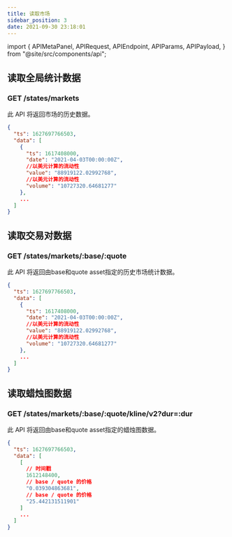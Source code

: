 ```yaml
---
title: 读取市场
sidebar_position: 3
date: 2021-09-30 23:18:01
---
```


import { APIMetaPanel, APIRequest, APIEndpoint, APIParams, APIPayload, } from "@site/src/components/api";

## 读取全局统计数据

### GET /states/markets

此 API 将返回市场的历史数据。

<APIEndpoint base="https://api.4swap.org/api" url="/stats/markets/?dur=:dur" />

<APIMetaPanel />

<APIParams p-dur="The duration. for example, 4320h means latest 180 days"/>

<APIRequest title="读取市场统计数据" method="GET" isPublic base="https://api.4swap.org/api" url='/stats/markets/?dur=4320h' />

```json title="Response"
{
  "ts": 1627697766503,
  "data": [
    {
      "ts": 1617408000,
      "date": "2021-04-03T00:00:00Z",
      //以美元计算的流动性
      "value": "88919122.02992768",
      //以美元计算的流动性
      "volume": "10727320.64681277"
    },
    ...
  ]
}
```

## 读取交易对数据

### GET /states/markets/:base/:quote

此 API 将返回由base和quote asset指定的历史市场统计数据。

<APIEndpoint base="https://api.4swap.org/api" url="/stats/markets/:base/:quote/?dur=:dur" />

<APIMetaPanel />

<APIParams p-base="The base asset id" p-base-required="{true}" p-quote="The quote asset id" p-quote-required="{true}" p-dur="The duration. for example, 4320h means latest 180 days" />

<APIRequest title="读取ETH-BTC的市场统计" method="GET" isPublic base="https://api.4swap.org/api" url='/stats/markets/43d61dcd-e413-450d-80b8-101d5e903357/c6d0c728-2624-429b-8e0d-d9d19b6592fa?dur=4320h' />

```json title="Response"
{
  "ts": 1627697766503,
  "data": [
    {
      "ts": 1617408000,
      "date": "2021-04-03T00:00:00Z",
      //以美元计算的流动性
      "value": "88919122.02992768",
      //以美元计算的流动性
      "volume": "10727320.64681277"
    },
    ...
  ]
}
```

## 读取蜡烛图数据

### GET /states/markets/:base/:quote/kline/v2?dur=:dur

此 API 将返回由base和quote asset指定的蜡烛图数据。

<APIEndpoint base="https://api.4swap.org/api" url="/stats/markets/:base/:quote/kline/v2?dur=:dur" />

<APIMetaPanel />

<APIParams p-base="The base asset id" p-base-required="{true}" p-quote="The quote asset id" p-quote-required="{true}" p-dur="The duration. for example, 4320h means latest 180 days" />

<APIRequest title="读取ETH-BTC的市场统计" method="GET" isPublic base="https://api.4swap.org/api" url='/stats/markets/43d61dcd-e413-450d-80b8-101d5e903357/c6d0c728-2624-429b-8e0d-d9d19b6592fa/kline/v2?dur=4320h' />

```json title="Response"
{
  "ts": 1627697766503,
  "data": [
    [
      // 时间戳
      1612148400,
      // base / quote 的价格
      "0.039304863681",
      // base / quote 的价格
      "25.442131511901"
    ]
    ...
  ]
}
```
